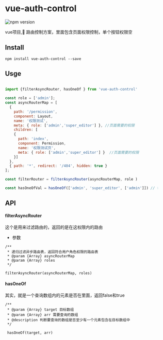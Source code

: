 # vue-auth-control

![npm version](https://img.shields.io/badge/npm-1.1.7-brightgreen.svg)

vue项目, 路由控制方案，里面包含页面权限控制，单个按钮权限空


## Install

```
npm install vue-auth-control --save

```

## Usge

```javascript

import {filterAsyncRouter, hasOneOf } from 'vue-auth-control'
 
const role = ['admin'];
const asyncRouterMap = [
  {
    path: '/permission',
    component: Layout,
    name: '权限测试',
    meta: { role: ['admin','super_editor'] }, //页面需要的权限
    children: [
    { 
      path: 'index',
      component: Permission,
      name: '权限测试页',
      meta: { role: ['admin','super_editor'] }  //页面需要的权限
    }]
  },
  { path: '*', redirect: '/404', hidden: true }
];

const filterRouter = filterAsyncRouter(asyncRouterMap, role )

const hasOneOfVal = hasOneOf(['admin', 'super_editor', ['admin']]) // true
```
## API

#### filterAsyncRouter

这个是用来过滤路由的，返回的是在这权限内的路由

- 参数

```
/**
 * 递归过滤异步路由表，返回符合用户角色权限的路由表
 * @param {Array} asyncRouterMap
 * @param {Array} roles 
 */

filterAsyncRouter(asyncRouterMap, roles)

```

#### hasOneOf

其实，就是一个查询数组内的元素是否在里面，返回false和true

```
/**
 * @param {Array} target 目标数组
 * @param {Array} arr 需要查询的数组
 * @description 判断要查询的数组是否至少有一个元素包含在目标数组中
 */

 hasOneOf(target, arr)
```